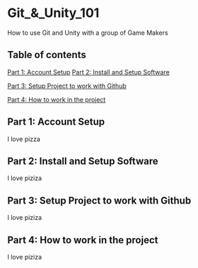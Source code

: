 # Git_&_Unity_101
How to use Git and Unity with a group of Game Makers

## Table of contents

[Part 1: Account Setup](https://github.com/vittorio-corbo/Git_-_Unity_101/blob/main/README.md#part-2-install-and-setup-software)
[Part 2: Install and Setup Software](https://github.com/vittorio-corbo/Git_-_Unity_101/blob/main/README.md#part-2-install-and-setup-software)

[Part 3: Setup Project to work with Github](https://github.com/vittorio-corbo/Git_-_Unity_101/blob/main/README.md#part-2-install-and-setup-software)

[Part 4: How to work in the project](https://github.com/vittorio-corbo/Git_-_Unity_101/blob/main/README.md#part-2-install-and-setup-software)

## Part 1: Account Setup
I love pizza

## Part 2: Install and Setup Software
I love piziza

## Part 3: Setup Project to work with Github
I love piziza

## Part 4: How to work in the project
I love piziza
